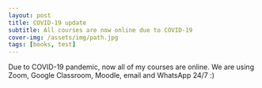 ```yaml
---
layout: post
title: COVID-19 update
subtitle: All courses are now online due to COVID-19
cover-img: /assets/img/path.jpg
tags: [books, test]
---
```


Due to COVID-19 pandemic, now all of my courses are online. We are using Zoom, Google Classroom, Moodle, email and WhatsApp 24/7 :)
